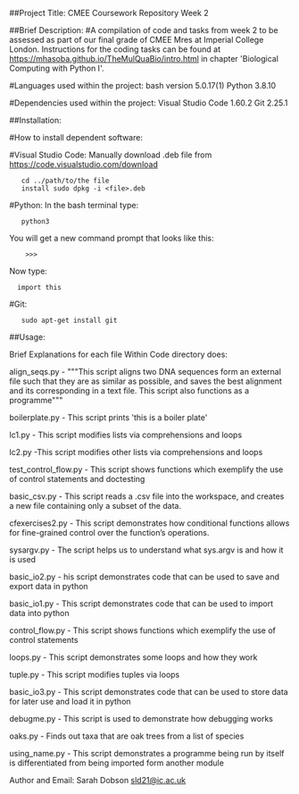 ##Project Title: CMEE Coursework Repository Week 2

##Brief Description: 
#A compilation of code and tasks from week 2 to be assessed as part of our final grade of CMEE Mres at Imperial College London. Instructions for the coding tasks can be found at  https://mhasoba.github.io/TheMulQuaBio/intro.html in chapter 'Biological Computing with Python I'.

#Languages used within the project: 
    bash version 5.0.17(1) 
    Python 3.8.10

#Dependencies used within the project: 
    Visual Studio Code 1.60.2 
    Git 2.25.1

##Installation: 

#How to install dependent software:

#Visual Studio Code: 
   Manually download .deb file from https://code.visualstudio.com/download
   
       cd ../path/to/the file
       install sudo dpkg -i <file>.deb 
       
#Python:
  In the bash terminal type:
       
       python3
       
  You will get a new command prompt that looks like this:
  
        >>>
  Now type:
  
      import this
  
#Git: 
  
       sudo apt-get install git 



##Usage: 

Brief Explanations for each file Within Code directory does:

align_seqs.py - """This script aligns two DNA sequences form an external file such that they are as similar as possible, and saves the best alignment and its corresponding in a text file. This script also functions as a programme"""

boilerplate.py - This script prints 'this is a boiler plate'

lc1.py - This script modifies lists via comprehensions and loops

lc2.py -This script modifies other lists via comprehensions and loops

test_control_flow.py - This script shows functions which exemplify the use of control statements and doctesting

basic_csv.py - This script reads a .csv file into the workspace, and creates a new file 
containing only a subset of the data.

cfexercises2.py - This script demonstrates how conditional functions allows for fine-grained control over the function’s operations. 

sysargv.py - The script helps us to understand what sys.argv is and how it is used

basic_io2.py - his script demonstrates code that can be used to save and export data in python

basic_io1.py - This script demonstrates code that can be used to import data into python

control_flow.py - This script shows functions which exemplify the use of control statements

loops.py - This script demonstrates some loops and how they work

tuple.py - This script modifies tuples via loops

basic_io3.py - This script demonstrates code that can be used to store data for later use and load it in python

debugme.py - This script is used to demonstrate how debugging works


oaks.py - Finds out taxa that are oak trees from a list of species

using_name.py - This script demonstrates a programme being run by itself is differentiated from  being imported form another module


    

    


Author and Email: Sarah Dobson  sld21@ic.ac.uk
